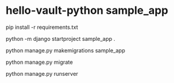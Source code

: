 # hello-vault-python sample_app

pip install -r requirements.txt

python -m django startproject sample_app .

python manage.py makemigrations sample_app

python manage.py migrate

python manage.py runserver